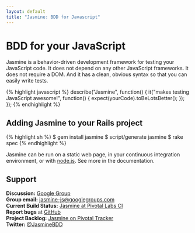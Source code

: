 ```yaml
---
layout: default
title: "Jasmine: BDD for Javascript"
---
```


# BDD for your JavaScript

Jasmine is a behavior-driven development framework for testing your JavaScript code. It does not depend on any other
JavaScript frameworks. It does not require a DOM. And it has a clean, obvious syntax so that you can easily write tests.

{% highlight javascript %}
describe("Jasmine", function() {
  it("makes testing JavaScript awesome!", function() {
    expect(yourCode).toBeLotsBetter();
  });
});
{% endhighlight %}

## Adding Jasmine to your Rails project

{% highlight sh %}
$ gem install jasmine
$ script/generate jasmine
$ rake spec
{% endhighlight %}

Jasmine can be run on a static web page, in your continuous integration environment, or with [node.js](http://nodejs.org).
See more in the documentation. 

## Support

__Discussion:__ [Google Group](http://groups.google.com/group/jasmine-js)<br/>
__Group email:__ [jasmine-js@googlegroups.com](mailto:jasmine-js@googlegroups.com)<br/>
__Current Build Status:__ [Jasmine at Pivotal Labs CI](http://ci.pivotallabs.com)<br/>
__Report bugs__ at [GitHub](http://github.com/pivotal/jasmine/issues)<br/>
__Project Backlog:__ [Jasmine on Pivotal Tracker](http://www.pivotaltracker.com/projects/10606)<br/>
__Twitter:__ <img src="http://twitter-badges.s3.amazonaws.com/t_mini-c.png" alt=""/>[@JasmineBDD](http://twitter.com/JasmineBDD)<br/>  
